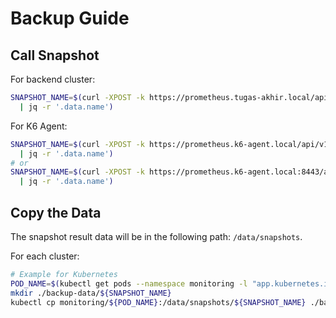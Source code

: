 # Backup Guide

## Call Snapshot

For backend cluster:

```bash
SNAPSHOT_NAME=$(curl -XPOST -k https://prometheus.tugas-akhir.local/api/v1/admin/tsdb/snapshot \
  | jq -r '.data.name')
```

For K6 Agent:

```bash
SNAPSHOT_NAME=$(curl -XPOST -k https://prometheus.k6-agent.local/api/v1/admin/tsdb/snapshot \
  | jq -r '.data.name')
# or
SNAPSHOT_NAME=$(curl -XPOST -k https://prometheus.k6-agent.local:8443/api/v1/admin/tsdb/snapshot \
  | jq -r '.data.name')
```

## Copy the Data

The snapshot result data will be in the following path: `/data/snapshots`.

For each cluster:

```bash
# Example for Kubernetes
POD_NAME=$(kubectl get pods --namespace monitoring -l "app.kubernetes.io/name=prometheus,app.kubernetes.io/instance=prometheus" -o jsonpath="{.items[0].metadata.name}")
mkdir ./backup-data/${SNAPSHOT_NAME}
kubectl cp monitoring/${POD_NAME}:/data/snapshots/${SNAPSHOT_NAME} ./backup-data/${SNAPSHOT_NAME} -c prometheus-server
```
